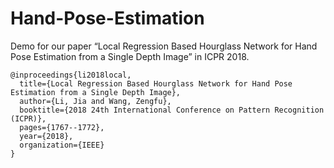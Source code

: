 # Hand-Pose-Estimation

Demo for our paper “Local Regression Based Hourglass Network for Hand Pose Estimation from a Single Depth Image” in ICPR 2018.

```
@inproceedings{li2018local,
  title={Local Regression Based Hourglass Network for Hand Pose Estimation from a Single Depth Image},
  author={Li, Jia and Wang, Zengfu},
  booktitle={2018 24th International Conference on Pattern Recognition (ICPR)},
  pages={1767--1772},
  year={2018},
  organization={IEEE}
}
```

